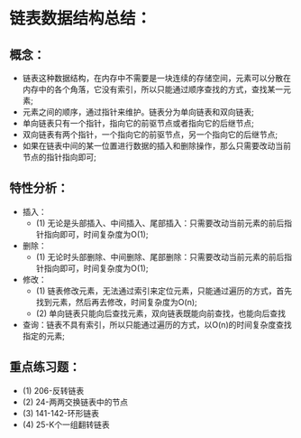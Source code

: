 # 链表数据结构总结：
## 概念：
* 链表这种数据结构，在内存中不需要是一块连续的存储空间，元素可以分散在内存中的各个角落，它没有索引，所以只能通过顺序查找的方式，查找某一元素;
* 元素之间的顺序，通过指针来维护。链表分为单向链表和双向链表;
* 单向链表只有一个指针，指向它的前驱节点或者指向它的后继节点;
* 双向链表有两个指针，一个指向它的前驱节点，另一个指向它的后继节点;
* 如果在链表中间的某一位置进行数据的插入和删除操作，那么只需要改动当前节点的指针指向即可;
## 特性分析：
* 插入：
  - (1) 无论是头部插入、中间插入、尾部插入：只需要改动当前元素的前后指针指向即可，时间复杂度为O(1);
* 删除：
  - (1) 无论时头部删除、中间删除、尾部删除：只需要改动当前元素的前后指针指向即可，时间复杂度为O(1);
* 修改：
  - (1) 链表修改元素，无法通过索引来定位元素，只能通过遍历的方式，首先找到元素，然后再去修改，时间复杂度为O(n);
  - (2) 单向链表只能向后查找元素，双向链表既能向前查找，也能向后查找
* 查询：链表不具有索引，所以只能通过遍历的方式，以O(n)的时间复杂度查找指定的元素;
## 重点练习题：
  - (1) 206-反转链表
  - (2) 24-两两交换链表中的节点
  - (3) 141-142-环形链表
  - (4) 25-K个一组翻转链表
